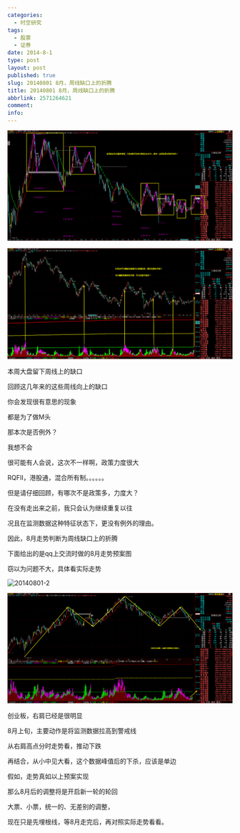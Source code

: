```yaml
---
categories:
  - 时空研究
tags:
  - 股票
  - 证券
date: 2014-8-1
type: post
layout: post
published: true
slug: 20140801 8月，周线缺口上的折腾
title: 20140801 8月，周线缺口上的折腾
abbrlink: 2571264621
comment:
info:
---
```

![20140801-0](/images/20140801-0.gif)

![20140801-1](/images/20140801-1.gif)

本周大盘留下周线上的缺口

回顾这几年来的这些周线向上的缺口

你会发现很有意思的现象

都是为了做M头

那本次是否例外？

我想不会

很可能有人会说，这次不一样啊，政策力度很大

RQFII，港股通，混合所有制。。。。。。

但是请仔细回顾，有哪次不是政策多，力度大？

在没有走出来之前，我只会认为继续重复以往

况且在监测数据这种特征状态下，更没有例外的理由。


因此，8月走势判断为周线缺口上的折腾

下面给出的是qq上交流时做的8月走势预案图

窃以为问题不大，具体看实际走势

![20140801-2](/images/20140801-2.gif)

![20140801-3](/images/20140801-3.gif)

创业板，右肩已经是很明显

8月上旬，主要动作是将监测数据拉高到警戒线

从右肩高点分时走势看，推动下跌

再结合，从小中见大看，这个数据峰值后的下杀，应该是单边


假如，走势真如以上预案实现

那么8月后的调整将是开启新一轮的轮回

大票、小票，统一的、无差别的调整，

现在只是先埋根线，等8月走完后，再对照实际走势看看。